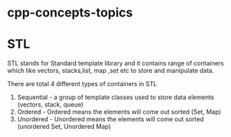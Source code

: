# cpp-concepts-topics

# STL

STL stands for Standard template library and it contains range of containers which like vectors, stacks,list, map ,set etc to store and manipulate data.

There are total 4 different types of containers in STL 

1. Sequential - a group of template classes used to store data elements (vectors, stack, queue)
2. Ordered - Ordered means the elements will come out sorted (Set, Map)
3. Unordered - Unordered means the elements will come out sorted (unordered Set, Unordered Map)
